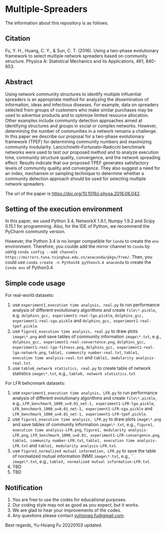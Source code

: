 # Multiple-Spreaders
The information about this repository is as follows.

## Citation
Fu, Y. H., Huang, C. Y., & Sun, C. T. (2016). Using a two-phase evolutionary framework to select multiple network spreaders based on community structure. Physica A: Statistical Mechanics and its Applications, 461, 840-853.

## Abstract
Using network community structures to identify multiple influential spreaders is an appropriate method for analyzing the dissemination of information, ideas and infectious diseases. For example, data on spreaders selected from groups of customers who make similar purchases may be used to advertise products and to optimize limited resource allocation. Other examples include community detection approaches aimed at identifying structures and groups in social or complex networks. However, determining the number of communities in a network remains a challenge. In this paper we describe our proposal for a two-phase evolutionary framework (TPEF) for determining community numbers and maximizing community modularity. Lancichinetti–Fortunato–Radicchi benchmark networks were used to test our proposed method and to analyze execution time, community structure quality, convergence, and the network spreading effect. Results indicate that our proposed TPEF generates satisfactory levels of community quality and convergence. They also suggest a need for an index, mechanism or sampling technique to determine whether a community detection approach should be used for selecting multiple network spreaders.

The url of the paper is https://doi.org/10.1016/j.physa.2016.06.042.

## Setting of the execution environment
In this paper, we used Python 3.4, NetworkX 1.9.1, Numpy 1.9.2 and Scipy 0.15.1 for programming. Also, for the IDE of Python, we recommend the PyCharm community version.

However, the Python 3.4 is no longer compatible for `Conda` to create the `env` environment. Therefore, you coulde add the mirror channel to `Conda` by using `conda config --add channels https://mirrors.tuna.tsinghua.edu.cn/anaconda/pkgs/free/`. Then, you could use `conda create -n Python34 python=3.4 anaconda` to create the `Conda env` of Python3.4.

## Simple code usage
For real-world datasets:
1. use `experiment1_execution time analysis, real.py` to run performance analysis of different evolutionary algorithms and create `file\*.pickle`, e.g. `dolphins_gcc, experiment1-real-lga.pickle`, `dolphins_gcc, experiment1-real-sga.pickle` and `dolphins_gcc, experiment1-real-tpef.pickle`.
2. use `figure1_execution time analysis, real.py` to draw plots `image\*.png` and save tables of community information `image\*.txt`, e.g., `dolphins_gcc, experiment1-real-convertence.png`, `dolphins_gcc, experiment1-real-lga-fitness.png`, `dolphins_gcc, experiment1-real-lga-network.png`, `table1, community number-real.txt`, `table1, execution time analysis-real.txt` and `table1, modularity analysis-real.txt`.
3. use `table6_network statistics, real.py` to create table of network statistics `image\*.txt`, e.g., `table6, network statistics.txt`

For LFR behcnmark datasets:
1. use `experiment1_execution time analysis, LFR.py` to run performance analysis of different evolutionary algorithms and create `file\*.pickle`, e.g., `LFR_benchmark_1000_u=0.01_net-1, experiment1-LFR-lga.pickle`, `LFR_benchmark_1000_u=0.01_net-1, experiment1-LFR-sga.pickle` and `LFR_benchmark_1000_u=0.01_net-1, experiment1-LFR-tpef.pickle`.
2. use `figure1_execution time analysis, LFR.py` to draw plots `image\*.png` and save tables of community information `image\*.txt`, e.g., `figure1, execution time analysis-LFR.png`, `figure1, modularity analysis-LFR.png`, `LFR_benchmark_1000_u=0.01, experiment1-LFR-convergence.png`, `table1, community number-LFR.txt`, `table1, execution time analysis-LFR.txt` and `table1, modularity analysis-LFR.txt`.
3. use `figure3_normalized mutual information, LFR.py` to save the table of normalized mutual information (NMI) `image\*.txt`, e.g., ``.
 `image\*.txt`, e.g., `table3, normalized mutual information-LFR.txt`.
4. TBD
5. TBD
 
## Notification
1. You are free to use the codes for educational purposes.
2. Our coding style may not as good as you expect, but it works.
3. We are glad to hear your improvements of the codes.
4. Any questions please contact yuhisnag.fu@gmail.com.

Best regards,
Yu-Hsiang Fu 20220103 updated.
